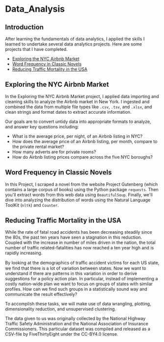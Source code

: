 # Data_Analysis
## Introduction
After learning the fundamentals of data analytics, I applied the skills I learned to undertake several data analytics projects. Here are some projects that I have completed.
- [Exploring the NYC Airbnb Market](https://github.com/kbmrdw/Data_Analysis/tree/main/Exploring%20the%20NYC%20Airbnb%20Market)
- [Word Frequency in Classic Novels](https://github.com/kbmrdw/Data_Analysis/tree/main/Word%20Frequency%20in%20Classic%20Novels)
- [Reducing Traffic Mortality in the USA](https://github.com/kbmrdw/Data_Analysis/tree/main/Reducing%20Traffic%20Mortality%20in%20the%20USA)

## Exploring the NYC Airbnb Market
In the Exploring the NYC Airbnb Market project, I applied data importing and cleaning skills to analyze the Airbnb market in New York. I ingested and combined the data from multiple file types like `.csv`, `.tsv`, and `.xlsx`, and clean strings and format dates to extract accurate information.  

Our goals are to convert untidy data into appropriate formats to analyze, and answer key questions including:
- What is the average price, per night, of an Airbnb listing in NYC?
- How does the average price of an Airbnb listing, per month, compare to the private rental market?
- How many adverts are for private rooms?
- How do Airbnb listing prices compare across the five NYC boroughs?

## Word Frequency in Classic Novels
In this Project, I scraped a novel from the website Project Gutenberg (which contains a large corpus of books) using the Python package `requests`. Then you'll extract words from this web data using `BeautifulSoup`. Finally, we'll dive into analyzing the distribution of words using the Natural Language ToolKit (`nltk`) and `Counter`.

## Reducing Traffic Mortality in the USA
While the rate of fatal road accidents has been decreasing steadily since the 80s, the past ten years have seen a stagnation in this reduction. Coupled with the increase in number of miles driven in the nation, the total number of traffic related-fatalities has now reached a ten year high and is rapidly increasing.

By looking at the demographics of traﬃc accident victims for each US state, we find that there is a lot of variation between states. Now we want to understand if there are patterns in this variation in order to derive suggestions for a policy action plan. In particular, instead of implementing a costly nation-wide plan we want to focus on groups of states with similar profiles. How can we find such groups in a statistically sound way and communicate the result effectively?

To accomplish these tasks, we will make use of data wrangling, plotting, dimensionality reduction, and unsupervised clustering.

The data given to us was originally collected by the National Highway Traffic Safety Administration and the National Association of Insurance Commissioners. This particular dataset was compiled and released as a CSV-file by FiveThirtyEight under the CC-BY4.0 license.
